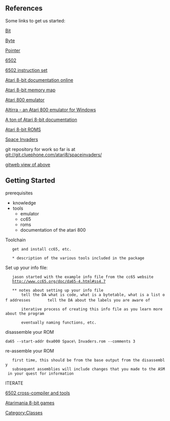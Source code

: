 ## References

Some links to get us started:

[Bit](wikipedia:Bit "wikilink")

[Byte](wikipedia:Byte "wikilink")

[Pointer](wikipedia:http:Pointer_(computing) "wikilink")

[6502](wikipedia:MOS_Technology_6502 "wikilink")

[6502 instruction
set](http://e-tradition.net/bytes/6502/6502_instruction_set.html)

[Atari 8-bit documentation online](http://www.atariarchives.org/)

[Atari 8-bit memory
map](http://www.atariarchives.org/mapping/memorymap.php)

[Atari 800 emulator](http://atari800.sourceforge.net/)

[Altirra - an Atari 800 emulator for
Windows](http://www.virtualdub.org/altirra.html)

[A ton of Atari 8-bit
documentation](http://thepiratebay.org/torrent/5576778)

[Atari 8-bit
ROMS](http://sourceforge.net/projects/atari800/files/ROM/Original%20XL%20ROM/xf25.zip/download)

[Space
Invaders](http://www.atarimania.com/game-atari-400-800-xl-xe-space-invaders_4831.html)

git repository for work so far is at
<git://git.cluephone.com/atari8/spaceinvaders/>

[gitweb view of
above](http://git.cluephone.com/git/gitweb.cgi?p=atari8/spaceinvaders)

## Getting Started

prerequisites

- knowledge
- tools
  - emulator
  - cc65
  - roms
  - documentation of the atari 800

Toolchain

`   get and install cc65, etc.`

`   * description of the various tools included in the package`

Set up your info file:

`   jason started with the example info file from the cc65 website`
`   `[`http://www.cc65.org/doc/da65-4.html#ss4.7`](http://www.cc65.org/doc/da65-4.html#ss4.7)

`   ** notes about setting up your info file`
`       tell the DA what is code, what is a bytetable, what is a list of addresses`
`       tell the DA about the labels you are aware of`

`       iterative process of creating this info file as you learn more about the program`

`       eventually naming functions, etc.`

disassemble your ROM

`da65 --start-addr 0xa000 Space\ Invaders.rom --comments 3`

re-assemble your ROM

`   first time, this should be from the base output from the disassembly`
`   subsequent assemblies will include changes that you made to the ASM in your quest for information`

ITERATE

[6502 cross-compiler and tools](http://www.cc65.org)

[Atarimania 8-bit
games](http://www.atarimania.com/pgemainsoft.awp?type=G&system=8)

[Category:Classes](Category:Classes "wikilink")